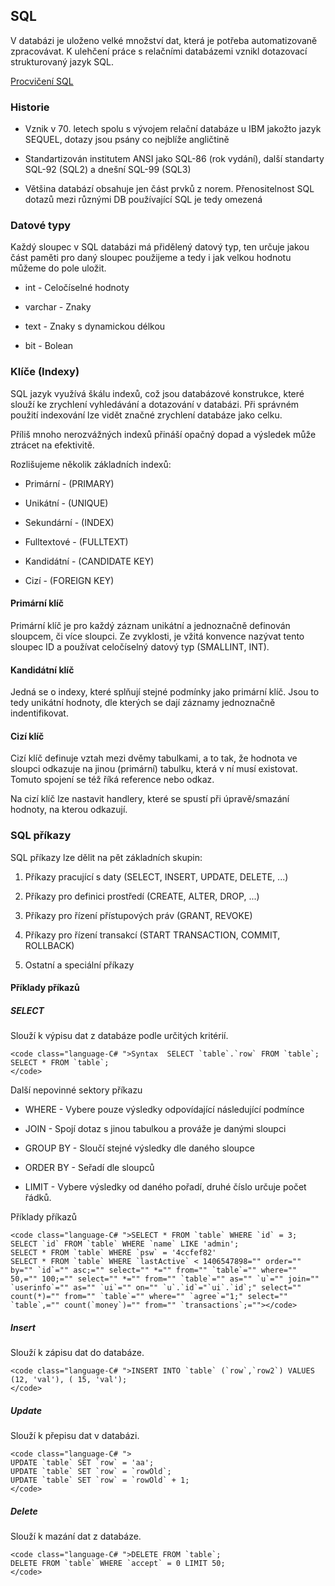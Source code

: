 ## SQL

 V databázi je uloženo velké množství dat, která je potřeba automatizovaně zpracovávat. K ulehčení práce s relačními databázemi vznikl dotazovací strukturovaný jazyk SQL. 

[Procvičení SQL](https://sqlbolt.com/)

### Historie

*   Vznik v 70. letech spolu s vývojem relační databáze u IBM jakožto jazyk SEQUEL, dotazy jsou psány co nejblíže angličtině

*   Standartizován institutem ANSI jako SQL-86 (rok vydání), další standarty SQL-92 (SQL2) a dnešní SQL-99 (SQL3)

*   Většina databází obsahuje jen část prvků z norem. Přenositelnost SQL dotazů mezi různými DB používající SQL je tedy omezená

### Datové typy

 Každý sloupec v SQL databázi má přidělený datový typ, ten určuje jakou část paměti pro daný sloupec použijeme a tedy i jak velkou hodnotu můžeme do pole uložit. 

*   int - Celočíselné hodnoty

*   varchar - Znaky

*   text - Znaky s dynamickou délkou

*   bit - Bolean

### Klíče (Indexy)

 SQL jazyk využívá škálu indexů, což jsou databázové konstrukce, které slouží ke zrychlení vyhledávání a dotazování v databázi. Při správném použití indexování lze vidět značné zrychlení databáze jako celku. 

 Příliš mnoho nerozvážných indexů přináší opačný dopad a výsledek může ztrácet na efektivitě. 

 Rozlišujeme několik základních indexů: 

*   Primární - (PRIMARY)

*   Unikátní - (UNIQUE)

*   Sekundární - (INDEX)

*   Fulltextové - (FULLTEXT)

*   Kandidátní - (CANDIDATE KEY)

*   Cizí - (FOREIGN KEY)

#### Primární klíč

 Primární klíč je pro každý záznam unikátní a jednoznačně definován sloupcem, či více sloupci. Ze zvyklosti, je vžitá konvence nazývat tento sloupec ID a používat celočíselný datový typ (SMALLINT, INT). 

#### Kandidátní klíč

 Jedná se o indexy, které splňují stejné podmínky jako primární klíč. Jsou to tedy unikátní hodnoty, dle kterých se dají záznamy jednoznačně indentifikovat. 

#### Cizí klíč

 Cizí klíč definuje vztah mezi dvěmy tabulkami, a to tak, že hodnota ve sloupci odkazuje na jinou (primární) tabulku, která v ní musí existovat. Tomuto spojení se též říká reference nebo odkaz. 

 Na cizí klíč lze nastavit handlery, které se spustí při úpravě/smazání hodnoty, na kterou odkazují. 

### SQL příkazy

 SQL příkazy lze dělit na pět základních skupin: 

1.  Příkazy pracující s daty  (SELECT, INSERT, UPDATE, DELETE, ...)

2.  Příkazy pro definici prostředí (CREATE, ALTER, DROP, ...)

3.  Příkazy pro řízení přístupových práv (GRANT, REVOKE)

4.  Příkazy pro řízení transakcí (START TRANSACTION, COMMIT, ROLLBACK)

5.  Ostatní a speciální příkazy

#### Příklady příkazů

##### SELECT

 Slouží k výpisu dat z databáze podle určitých kritérií. 

    <code class="language-C# ">Syntax  SELECT `table`.`row` FROM `table`;
    SELECT * FROM `table`;
    </code>

 Další nepovinné sektory příkazu 

*   WHERE - Vybere pouze výsledky odpovídající následující podmínce

*   JOIN - Spojí dotaz s jinou tabulkou a prováže je danými sloupci

*   GROUP BY - Sloučí stejné výsledky dle daného sloupce

*   ORDER BY - Seřadí dle sloupců

*   LIMIT - Vybere výsledky od daného pořadí, druhé číslo určuje počet řádků.

 Příklady příkazů 

    <code class="language-C# ">SELECT * FROM `table` WHERE `id` = 3;
    SELECT `id` FROM `table` WHERE `name` LIKE 'admin';
    SELECT * FROM `table` WHERE `psw` = '4ccfef82'
    SELECT * FROM `table` WHERE `lastActive` < 1406547898="" order="" by="" `id`="" asc;="" select="" *="" from="" `table`="" where="" 50,="" 100;="" select="" *="" from="" `table`="" as="" `u`="" join="" `userinfo`="" as="" `ui`="" on="" `u`.`id`="`ui`.`id`;" select="" count(*)="" from="" `table`="" where="" `agree`="1;" select="" `table`,="" count(`money`)="" from="" `transactions`;=""></code>

##### Insert

 Slouží k zápisu dat do databáze. 

    <code class="language-C# ">INSERT INTO `table` (`row`,`row2`) VALUES (12, 'val'), ( 15, 'val');
    </code>

##### Update

 Slouží k přepisu dat v databázi. 

    <code class="language-C# ">
    UPDATE `table` SET `row` = 'aa';
    UPDATE `table` SET `row` = `rowOld`;
    UPDATE `table` SET `row` = `rowOld` + 1;
    </code>

##### Delete

 Slouží k mazání dat z databáze. 

    <code class="language-C# ">DELETE FROM `table`;
    DELETE FROM `table` WHERE `accept` = 0 LIMIT 50;
    </code>